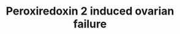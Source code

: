 ---
annotations:
- type: Pathway Ontology
  value: c-Jun N-terminal kinases MAPK signaling pathway
- type: Disease Ontology
  value: ovarian dysfunction
authors:
- Bas Lahaije
- Fehrhart
- Egonw
description: This pathway summarizes the influence of reactive oxygen species on ovarian
  aging, ovarian failure and therefore female infertility.
last-edited: 2020-05-02
organisms:
- Homo sapiens
redirect_from:
- /index.php/Pathway:WP4873
- /instance/WP4873
schema-jsonld:
- '@context': https://schema.org/
  '@id': https://wikipathways.github.io/pathways/WP4873.html
  '@type': Dataset
  creator:
    '@type': Organization
    name: WikiPathways
  description: This pathway summarizes the influence of reactive oxygen species on
    ovarian aging, ovarian failure and therefore female infertility.
  keywords:
  - STAR
  - HSD3B2
  - CASP3
  - 'Reactive oxygen species '
  - Estradiol-17beta
  - Progesterone
  - Peroxiredoxin-2
  - BAX
  - JNK
  - PARP2
  - Cytochrome C
  - CYP11A1
  license: CC0
  name: Peroxiredoxin 2 induced ovarian failure
seo: CreativeWork
title: Peroxiredoxin 2 induced ovarian failure
wpid: WP4873
---